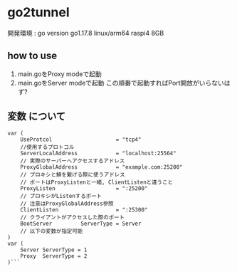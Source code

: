 # go2tunnel
開発環境 : go version go1.17.8 linux/arm64 raspi4 8GB  

## how to use
1. main.goをProxy modeで起動
2. main.goをServer modeで起動
この順番で起動すればPort開放がいらないはず?

## 変数 について
```golang
var (
	UseProtcol                    = "tcp4"
	//使用するプロトコル
	ServerLocalAddress            = "localhost:25564"
	// 実際のサーバーへアクセスするアドレス
	ProxyGlobalAddress            = "example.com:25200"
	// プロキシと鯖を繋げる際に使うアドレス
	// ポートはProxyListenと一緒, ClientListenと違うこと
	ProxyListen                   = ":25200"
	// プロキシがListenするポート
	// 注意はProxyGlobalAddress参照
	ClientListen                  = ":25300"
	// クライアントがアクセスした際のポート
	BootServer         ServerType = Server
	// 以下の変数が指定可能
)
var (
	Server ServerType = 1
	Proxy  ServerType = 2
)```